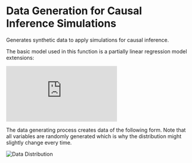 # Data Generation for Causal Inference Simulations
Generates synthetic data to apply simulations for causal inference.

The basic model used in this function is a partially linear regression model extensions: 

![img](http://latex.codecogs.com/svg.latex?Y%3D%5Ctheta_%7B0%7DD%2Bg_%7B0%7D%28X%29%2BU%2C%5C%5C%0D%0AD%3Dm_%7B0%7D%28X%29%2BV%2C%5C%5C%0D%0A%5Ctheta_%7B0%7D%3Dt_%7B0%7D%28Z%29%2BW%0D%0A)

The data generating process creates data of the following form.
Note that all variables are randomly generated which is why the distribution might slightly change every time.

![Data Distribution](https://github.com/QuantLet/Data_Generation/blob/master/DataGen_Distribution_Plot_different_theta.png)
